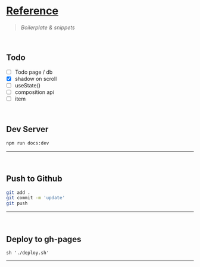 # [Reference](https://robertleroy.github.io/reference/)

> *Boilerplate & snippets*

<br>

## Todo
- [ ] Todo page / db
- [x] shadow on scroll
- [ ] useState()
- [ ] composition api
- [ ] item

<br>

## Dev Server
``` bash
npm run docs:dev
```

---  
<br>

## Push to Github
``` sh
git add .
git commit -m 'update'
git push
```

---  
<br>

## Deploy to gh-pages
```
sh './deploy.sh'
```

---  
<br>




